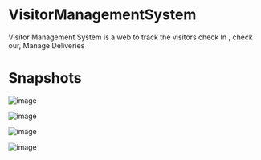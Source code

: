 # VisitorManagementSystem
Visitor Management System is a web to track the visitors check In , check our, Manage Deliveries


#  Snapshots
![image](https://github.com/bikashSharma1499/VisitorManagementSystem/assets/110386971/50ea0aa2-e4bd-4a1e-8bce-f7e2f6defc79)

![image](https://github.com/bikashSharma1499/VisitorManagementSystem/assets/110386971/8977096a-0084-4b6c-8609-e25ec026e734)

![image](https://github.com/bikashSharma1499/VisitorManagementSystem/assets/110386971/2c090511-488e-43a5-b638-79ad56424301)


![image](https://github.com/bikashSharma1499/VisitorManagementSystem/assets/110386971/7bfdc3de-0d5c-4312-87ab-8af42ff593cb)



